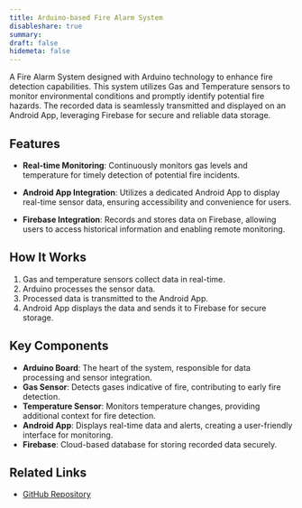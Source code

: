 ```yaml
---
title: Arduino-based Fire Alarm System
disableshare: true
summary: 
draft: false
hidemeta: false
---
```


A Fire Alarm System designed with Arduino technology to enhance fire detection capabilities. This system utilizes Gas and Temperature sensors to monitor environmental conditions and promptly identify potential fire hazards. The recorded data is seamlessly transmitted and displayed on an Android App, leveraging Firebase for secure and reliable data storage.

## Features

- **Real-time Monitoring**: Continuously monitors gas levels and temperature for timely detection of potential fire incidents.

- **Android App Integration**: Utilizes a dedicated Android App to display real-time sensor data, ensuring accessibility and convenience for users.

- **Firebase Integration**: Records and stores data on Firebase, allowing users to access historical information and enabling remote monitoring.

## How It Works

1. Gas and temperature sensors collect data in real-time.
2. Arduino processes the sensor data.
3. Processed data is transmitted to the Android App.
4. Android App displays the data and sends it to Firebase for secure storage.

## Key Components

- **Arduino Board**: The heart of the system, responsible for data processing and sensor integration.
- **Gas Sensor**: Detects gases indicative of fire, contributing to early fire detection.
- **Temperature Sensor**: Monitors temperature changes, providing additional context for fire detection.
- **Android App**: Displays real-time data and alerts, creating a user-friendly interface for monitoring.
- **Firebase**: Cloud-based database for storing recorded data securely.

## Related Links

- [GitHub Repository](https://github.com/vishruthdevan/Fire-Alarm-System/)



